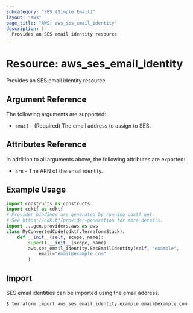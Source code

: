 ```yaml
---
subcategory: "SES (Simple Email)"
layout: "aws"
page_title: "AWS: aws_ses_email_identity"
description: |-
  Provides an SES email identity resource
---
```


# Resource: aws_ses_email_identity

Provides an SES email identity resource

## Argument Reference

The following arguments are supported:

* `email` - (Required) The email address to assign to SES.

## Attributes Reference

In addition to all arguments above, the following attributes are exported:

* `arn` - The ARN of the email identity.

## Example Usage

```python
import constructs as constructs
import cdktf as cdktf
# Provider bindings are generated by running cdktf get.
# See https://cdk.tf/provider-generation for more details.
import ...gen.providers.aws as aws
class MyConvertedCode(cdktf.TerraformStack):
    def __init__(self, scope, name):
        super().__init__(scope, name)
        aws.ses_email_identity.SesEmailIdentity(self, "example",
            email="email@example.com"
        )
```

## Import

SES email identities can be imported using the email address.

```
$ terraform import aws_ses_email_identity.example email@example.com
```

<!-- cache-key: cdktf-0.17.0-pre.15 input-67017ffda55aaa6fc789bc7a8bf81aeaa0a2ec90c248f315cb3bacc98fcff46e -->
